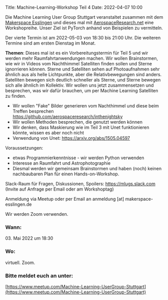 Title: Machine-Learning-Workshop Teil 4
Date: 2022-04-07 10:00

Die Machine Learning User Group Stuttgart veranstaltet zusammen mit dem [Makerspace Esslingen](https://makerspace-esslingen.de/) und dieses mal mit [AerospaceResearch.net](https://aerospaceresearch.net/) eine Workshopreihe. Unser Ziel ist PyTorch anhand von Beispielen zu vermitteln.

Der vierte Termin ist am 2022-05-03 von 18:30 bis 21:00 Uhr. Die weiteren Termine sind am ersten Dienstag im Monat.

**Themen**: Dieses mal ist es ein Vorbereitungstermin für Teil 5 und wir werden mehr Raumfahrtanwendungen machen. Wir wollen Brainstormen, wie wir in Videos vom Nachthimmel Satelliten finden sollen und Sterne ignorrieren können. Sterne und Satelliten sehen auf Photoaufnahmen sehr ähnlich aus als helle Lichtpunkte, aber die Relativbewegungen sind anders. Satelliten bewegen sich deutlich schneller als Sterne, und Sterne bewegen sich alle ähnlich im Kollektiv. Wir wollen uns jetzt zusammensetzen und besprechen, was wir dafür brauchen, um per Machine Learning Satelliten zu finden.

- Wir wollen "Fake" Bilder generieren vom Nachthimmel und diese beim Treffen besprechen <https://github.com/aerospaceresearch/inthenightsky>
- Wir wollen Methoden besprechen, die genutzt werden können
- Wir denken, dass Maskierung wie im Teil 3 mit Unet funktionieren könnte, wissen es aber noch nicht
- Verwendung von Unet: <https://arxiv.org/abs/1505.04597>

Voraussetzungen:

- etwas Programmierkenntnisse - wir werden Python verwenden
- Interesse an Raumfahrt und Astrophotographie
- Diesmal werden wir gemeinsam Brainstormen und haben (noch) keinen nachbaubaren Plan für einen Hands-on-Workshop.

Slack-Raum für Fragen, Diskussionen, Spoilers: <https://mlugs.slack.com> (Invite auf Anfrage per Email oder am Workshoptag)

Anmeldung via Meetup oder per Email an anmeldung [at] makerspace-esslingen.de

Wir werden Zoom verwenden.

### Wann:

<p>03. Mai 2022 um 18:30</p>  

### Wo:

virtuell. Zoom.

### Bitte meldet euch an unter:
[https://www.meetup.com/Machine-Learning-UserGroup-Stuttgart](https://www.meetup.com/Machine-Learning-UserGroup-Stuttgart)
